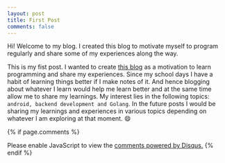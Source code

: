 ```yaml
---
layout: post
title: First Post
comments: false
---
```


Hi! Welcome to my blog. I created this blog to motivate myself to program regularly and share some of my experiences along the way.

This is my fist post. I wanted to create [this blog](http://shahbazahmed.me) as a motivation to learn programming and share my experiences. Since my school days I have a habit of learning things better if I make notes of it. And hence blogging about whatever I learn would help me learn better and at the same time allow me to share my learnings. My interest lies in the following topics:
`android, backend development and Golang`. In the future posts I would be sharing my learnings and experiences in various topics depending on whatever I am exploring at that moment. :smile:

{% if page.comments %} 
   <div id="disqus_thread"></div>
    <script>
    var disqus_config = function () {
    this.page.url = PAGE_URL;  // Replace PAGE_URL with your page's canonical URL variable
    this.page.identifier = PAGE_IDENTIFIER; // Replace PAGE_IDENTIFIER with your page's unique identifier variable
    };
    (function() { // DON'T EDIT BELOW THIS LINE
    var d = document, s = d.createElement('script');
    s.src = 'https://shahbazahmed.disqus.com/embed.js';
    s.setAttribute('data-timestamp', +new Date());
    (d.head || d.body).appendChild(s);
    })();
    </script>
    <noscript>Please enable JavaScript to view the <a href="https://disqus.com/?ref_noscript">comments powered by Disqus.</a></noscript>                        
{% endif %}